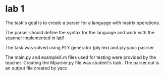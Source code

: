 # lab 1

The task's goal is to create a parser for a language with matrix operations. 

The parser should define the syntax for the language and work with the scanner implemented in lab1

The task was solved using PLY generator (ply.lex) and ply.yacc pasrser

The main.py and exampleX.m files used for testing were provided by the teacher. Creating the Mparser.py file was student's task. The parser.out is an output file created by yacc